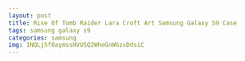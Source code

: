 ```yaml
---
layout: post
title: Rise Of Tomb Raider Lara Croft Art Samsung Galaxy S9 Case
tags: samsung galaxy s9
categories: samsung
img: 1NQLjSfOaymssHVUSQ2WheGnWGzxDdsiC
---
```

